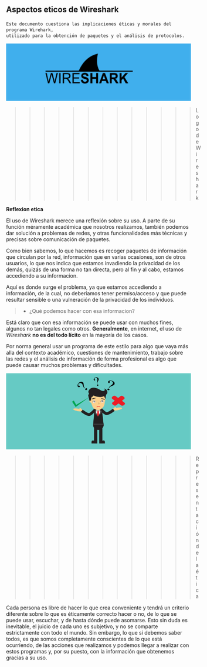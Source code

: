 ## Aspectos eticos de Wireshark
    Este documento cuestiona las implicaciones éticas y morales del programa Wirehark, 
    utilizado para la obtención de paquetes y el análisis de protocolos.

![Wireshark](wireshark.png "Wireshark")
>>>>>>>>>>>>>Logo de Wireshark

**Reflexion etica**

El uso de Wireshark merece una reflexión sobre su uso. A parte de su función méramente 
académica que nosotros realizamos, también podemos dar solución a problemas de redes, y otras 
funcionalidades más técnicas y precisas sobre comunicación de paquetes.

Como bien sabemos, lo que hacemos es recoger paquetes de información que circulan por la red, 
información que en varias ocasiones, son de otros usuarios, lo que nos indica que estamos 
invadiendo la privacidad de los demás, quizás de una forma no tan directa, pero al fin y al 
cabo, estamos accediendo a su informacion.

Aquí es donde surge el problema, ya que estamos accediendo a información, de la cual, no 
deberiamos tener permiso/acceso y que puede resultar sensible o una vulneración de la 
privacidad de los individuos.

> * ¿Qué podemos hacer con esa informacion?

Está claro que con esa información se puede usar con muchos fines, algunos no tan legales 
como otros. **Generalmente**, en internet, el uso de *Wireshark* **no es del todo lícito** en 
la mayoría de los casos.

Por norma general usar un programa de este estilo para algo que vaya más alla del contexto 
académico, cuestiones de mantenimiento, trabajo sobre las redes y el análisis de información 
de forma profesional es algo que puede causar muchos problemas y dificultades.

![Etica](etica.png "Representacion de la etica")
>>>>>>>>>>>>>Representación de la ética

Cada persona es libre de hacer lo que crea conveniente y tendrá un criterio diferente sobre 
lo que es éticamente correcto hacer o no, de lo que se puede usar, escuchar, y de hasta dónde 
puede asomarse. Esto sin duda es inevitable, el juicio de cada uno es subjetivo, y no se 
comparte estrictamente con todo el mundo. Sin embargo, lo que sí debemos saber todos, es que 
somos completamente conscientes de lo que está ocurriendo, de las acciones que realizamos y
podemos llegar a realizar con estos programas y, por su puesto, con la información que 
obtenemos gracias a su uso.